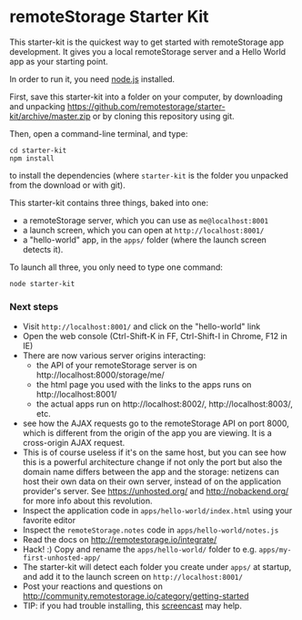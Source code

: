 remoteStorage Starter Kit
=========================

This starter-kit is the quickest way to get started with remoteStorage app
development. It gives you a local remoteStorage server and a Hello World app
as your starting point.

In order to run it, you need
[node.js](http://nodejs.org/download/) installed.

First, save this starter-kit into a folder on your computer, by downloading
and unpacking https://github.com/remotestorage/starter-kit/archive/master.zip
or by cloning this repository using git.

Then, open a command-line terminal, and type:

    cd starter-kit
    npm install
    
to install the dependencies (where `starter-kit` is the folder you unpacked from
the download or with git).

This starter-kit contains three things, baked into one:

  * a remoteStorage server, which you can use as `me@localhost:8001`
  * a launch screen, which you can open at `http://localhost:8001/`
  * a "hello-world" app, in the `apps/` folder (where the launch screen detects it).

To launch all three, you only need to type one command:

    node starter-kit


### Next steps

* Visit `http://localhost:8001/` and click on the "hello-world" link
* Open the web console (Ctrl-Shift-K in FF, Ctrl-Shift-I in Chrome, F12 in IE)
* There are now various server origins interacting:
  * the API of your remoteStorage server is on http://localhost:8000/storage/me/
  * the html page you used with the links to the apps runs on http://localhost:8001/
  * the actual apps run on http://localhost:8002/, http://localhost:8003/, etc.
* see how the AJAX requests go to the remoteStorage API on port 8000, which is different
    from the origin of the app you are viewing. It is a cross-origin AJAX request.
* This is of course useless if it's on the same host, but you can see how this is
    a powerful architecture change if not only the port but also the domain name
    differs between the app and the storage: netizens can host their own data on
    their own server, instead of on the application provider's server. See
    https://unhosted.org/ and http://nobackend.org/ for more info about this revolution.
* Inspect the application code in `apps/hello-world/index.html` using your favorite editor
* Inspect the `remoteStorage.notes` code in `apps/hello-world/notes.js`
* Read the docs on http://remotestorage.io/integrate/
* Hack! :) Copy and rename the `apps/hello-world/` folder to e.g. `apps/my-first-unhosted-app/`
* The starter-kit will detect each folder you create under `apps/` at startup, and add
    it to the launch screen on `http://localhost:8001/`
* Post your reactions and questions on 
    http://community.remotestorage.io/category/getting-started
* TIP: if you had trouble installing, this [screencast](//www.youtube.com/embed/eGNJRyb5iJs) may help.

